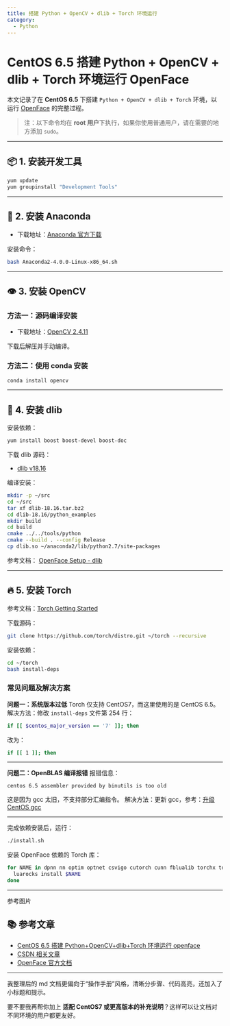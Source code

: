 ```yaml
---
title: 搭建 Python + OpenCV + dlib + Torch 环境运行
category:
  - Python
---
```


# CentOS 6.5 搭建 Python + OpenCV + dlib + Torch 环境运行 OpenFace

本文记录了在 **CentOS 6.5** 下搭建 `Python + OpenCV + dlib + Torch` 环境，以运行 [OpenFace](https://github.com/cmusatyalab/openface) 的完整过程。

> 注：以下命令均在 **root 用户**下执行，如果你使用普通用户，请在需要的地方添加 `sudo`。

---

## 📦 1. 安装开发工具

```bash
yum update
yum groupinstall "Development Tools"
```

---

## 🐍 2. 安装 Anaconda

* 下载地址：[Anaconda 官方下载](https://www.continuum.io/downloads)

安装命令：

```bash
bash Anaconda2-4.0.0-Linux-x86_64.sh
```

---

## 👁 3. 安装 OpenCV

### 方法一：源码编译安装

* 下载地址：[OpenCV 2.4.11](https://codeload.github.com/Itseez/opencv/zip/2.4.11)

下载后解压并手动编译。

### 方法二：使用 conda 安装

```bash
conda install opencv
```

---

## 🔧 4. 安装 dlib

安装依赖：

```bash
yum install boost boost-devel boost-doc
```

下载 dlib 源码：

* [dlib v18.16](https://github.com/davisking/dlib/releases/download/v18.16/dlib-18.16.tar.bz2)

编译安装：

```bash
mkdir -p ~/src
cd ~/src
tar xf dlib-18.16.tar.bz2
cd dlib-18.16/python_examples
mkdir build
cd build
cmake ../../tools/python
cmake --build . --config Release
cp dlib.so ~/anaconda2/lib/python2.7/site-packages
```

参考文档：
[OpenFace Setup - dlib](https://github.com/cmusatyalab/openface/blob/master/docs/setup.md#dlib)

---

## 🔥 5. 安装 Torch

参考文档：[Torch Getting Started](http://torch.ch/docs/getting-started.html)

下载源码：

```bash
git clone https://github.com/torch/distro.git ~/torch --recursive
```

安装依赖：

```bash
cd ~/torch
bash install-deps
```

### 常见问题及解决方案

**问题一：系统版本过低**
Torch 仅支持 CentOS7，而这里使用的是 CentOS 6.5。
解决方法：修改 `install-deps` 文件第 254 行：

```bash
if [[ $centos_major_version == '7' ]]; then
```

改为：

```bash
if [[ 1 ]]; then
```

---

**问题二：OpenBLAS 编译报错**
报错信息：

```
centos 6.5 assembler provided by binutils is too old
```

这是因为 gcc 太旧，不支持部分汇编指令。
解决方法：更新 gcc，参考：[升级 CentOS gcc](http://ask.xmodulo.com/upgrade-gcc-centos.html)

---

完成依赖安装后，运行：

```bash
./install.sh
```

安装 OpenFace 依赖的 Torch 库：

```bash
for NAME in dpnn nn optim optnet csvigo cutorch cunn fblualib torchx tds; do
  luarocks install $NAME
done
```

---

参考图片


[](./file/FireShot%20Capture%201%20-%20CentOS%206.png)

## 📚 参考文章

* [CentOS 6.5 搭建 Python+OpenCV+dlib+Torch 环境运行 openface](http://linxianyan.cn/centos-6-5-%E6%90%AD%E5%BB%BA-pythonopencvdlibtorch-%E7%8E%AF%E5%A2%83%E8%BF%90%E8%A1%8C-openface/)
* [CSDN 相关文章](http://blog.csdn.net/u010793915/article/details/53908243)
* [OpenFace 官方文档](https://github.com/cmusatyalab/openface/blob/master/docs/setup.md)


---

我整理后的 md 文档更偏向于“操作手册”风格，清晰分步骤、代码高亮，还加入了小标题和提示。

要不要我再帮你加上 **适配 CentOS7 或更高版本的补充说明**？这样可以让文档对不同环境的用户都更友好。
